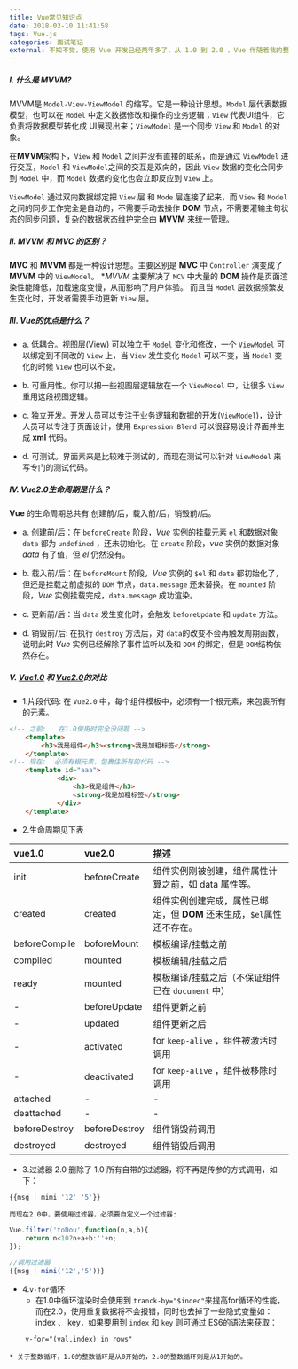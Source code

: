 ```yaml
---
title: Vue常见知识点
date: 2018-03-10 11:41:58
tags: Vue.js
categories: 面试笔记
external: 不知不觉，使用 Vue 开发已经两年多了，从 1.0 到 2.0 ，Vue 伴随着我的整个前端开发历程，因此整理一些关于 Vue 的常见知识点。
---
```



##### I. 什么是 MVVM?

MVVM是 `Model-View-ViewModel` 的缩写。它是一种设计思想。`Model` 层代表数据模型，也可以在 `Model` 中定义数据修改和操作的业务逻辑；`View` 代表UI组件，它负责将数据模型转化成 UI展现出来；`ViewModel` 是一个同步 `View` 和 `Model` 的对象。
 
在**MVVM**架构下，`View` 和 `Model` 之间并没有直接的联系，而是通过 `ViewModel` 进行交互，`Model` 和 `ViewModel`之间的交互是双向的，因此 `View` 数据的变化会同步到 `Model` 中，而 `Model` 数据的变化也会立即反应到 `View` 上。
 
`ViewModel` 通过双向数据绑定把 `View` 层 和 `Mode` 层连接了起来，而 `View` 和 `Model` 之间的同步工作完全是自动的，不需要手动去操作 **DOM** 节点，不需要灌输主句状态的同步问题，复杂的数据状态维护完全由 **MVVM** 来统一管理。

##### II. MVVM 和 MVC 的区别？

**MVC** 和 **MVVM** 都是一种设计思想。主要区别是 **MVC** 中 `Controller` 演变成了 **MVVM** 中的 `ViewModel`。 **MVVM* 主要解决了 `MCV` 中大量的 **DOM** 操作是页面渲染性能降低，加载速度变慢，从而影响了用户体验。 而且当 `Model` 层数据频繁发生变化时，开发者需要手动更新 `View` 层。

##### III. Vue的优点是什么？
 
* a. 低耦合。视图层(View) 可以独立于 `Model` 变化和修改，一个 `ViewModel` 可以绑定到不同改的 `View` 上，当 `View` 发生变化 `Model` 可以不变，当 `Model` 变化的时候 `View` 也可以不变。

* b. 可重用性。你可以把一些视图层逻辑放在一个 `ViewModel` 中，让很多 `View` 重用这段视图逻辑。 

* c. 独立开发。开发人员可以专注于业务逻辑和数据的开发(`ViewModel`)，设计人员可以专注于页面设计，使用 `Expression Blend` 可以很容易设计界面并生成 **xml** 代码。

* d. 可测试。界面素来是比较难于测试的，而现在测试可以针对 `ViewModel` 来写专门的测试代码。

##### IV. Vue2.0生命周期是什么？

**Vue** 的生命周期总共有 创建前/后，载入前/后，销毁前/后。

* a. 创建前/后：在 `beforeCreate` 阶段，*Vue* 实例的挂载元素 `el` 和数据对象 `data` 都为 `undefined` ，还未初始化。在 `create` 阶段，*vue* 实例的数据对象  *data* 有了值，但 *el* 仍然没有。

* b. 载入前/后：在 `beforeMount` 阶段，*Vue* 实例的 `$el` 和 `data` 都初始化了，但还是挂载之前虚拟的 `DOM` 节点，`data.message` 还未替换。在 `mounted` 阶段，*Vue* 实例挂载完成，`data.message` 成功渲染。

* c. 更新前/后：当 `data` 发生变化时，会触发 `beforeUpdate` 和 `update` 方法。

* d. 销毁前/后: 在执行 `destroy` 方法后，对 `data`的改变不会再触发周期函数，说明此时 *Vue* 实例已经解除了事件监听以及和 `DOM` 的绑定，但是 `DOM`结构依然存在。

##### V. [Vue1.0](https://v1.vuejs.org/guide/) 和 [Vue2.0](https://vuejs.org/)的对比

* 1.片段代码: 在 `Vue2.0` 中，每个组件模板中，必须有一个根元素，来包裹所有的元素。
```html
<!-- 之前:   在1.0使用时完全没问题 -->
    <template>
        <h3>我是组件</h3><strong>我是加粗标签</strong>
    </template>
<!-- 现在:  必须有根元素，包裹住所有的代码 -->
    <template id="aaa">
            <div>
                <h3>我是组件</h3>
                <strong>我是加粗标签</strong>
            </div>
    </template>
```
* 2.生命周期见下表

|vue1.0| vue2.0| 描述|
|:-----|:------|:------|
| init | beforeCreate| 组件实例刚被创建，组件属性计算之前，如 data 属性等。|
| created | created | 组件实例创建完成，属性已绑定，但 **DOM** 还未生成，`$el`属性还不存在。|
| beforeCompile| boforeMount| 模板编译/挂载之前|
|compiled| mounted| 模板编辑/挂载之后|
| ready| mounted| 模板编译/挂载之后（不保证组件已在 `document` 中）|
|-|beforeUpdate|组件更新之前|
|-|updated|组件更新之后|
|-|activated| for `keep-alive` ，组件被激活时调用|
|-|deactivated| for `keep-alive` ，组件被移除时调用|
|attached| - |-|
|deattached|-|-|
|beforeDestroy| beforeDestroy| 组件销毁前调用|
|destroyed| destroyed| 组件销毁后调用|


* 3.过滤器
2.0 删除了 1.0 所有自带的过滤器，将不再是传参的方式调用，如下：
```js
{{msg | mimi '12' '5'}}
```

    而现在2.0中，要使用过滤器，必须要自定义一个过滤器:
```js
Vue.filter('toDou',function(n,a,b){
    return n<10?n+a+b:''+n;
});

//调用过滤器
{{msg | mimi('12','5')}}

```

* 4.`v-for`循环
    * 在1.0中循环渲染时会使用到 `tranck-by="$indec"`来提高for循环的性能，而在2.0，使用重复数据将不会报错，同时也去掉了一些隐式变量如：index 、 key，如果要用到 `index` 和 `key` 则可通过 ES6的语法来获取：
```html
    v-for="(val,index) in rows"
```
    * 关于整数循环，1.0的整数循环是从0开始的，2.0的整数循环则是从1开始的。
